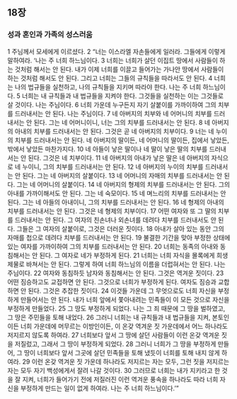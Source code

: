 ## 18장
### 성과 혼인과 가족의 성스러움
1 주님께서 모세에게 이르셨다.
2 “너는 이스라엘 자손들에게 일러라. 그들에게 이렇게 말하여라. ‘나는 주 너희 하느님이다.
3 너희는 너희가 살던 이집트 땅에서 사람들이 하는 것처럼 해서는 안 된다. 내가 이제 너희를 이끌고 들어가는 가나안 땅에서 사람들이 하는 것처럼 해서도 안 된다. 그리고 너희는 그들의 규칙들을 따라서도 안 된다.
4 너희는 나의 법규들을 실천하고, 나의 규칙들을 지키며 따라야 한다. 나는 주 너희 하느님이다.
5 너희는 내 규칙들과 내 법규들을 지켜야 한다. 그것들을 실천하는 이는 그것들로 살 것이다. 나는 주님이다.
6 너희 가운데 누구든지 자기 살붙이를 가까이하여 그의 치부를 드러내서는 안 된다. 나는 주님이다.
7 네 아버지의 치부와 네 어머니의 치부를 드러내서는 안 된다. 그는 네 어머니이니, 너는 그의 치부를 드러내서는 안 된다.
8 네 아버지의 아내의 치부를 드러내서는 안 된다. 그것은 곧 네 아버지의 치부이다.
9 너는 네 누이의 치부를 드러내서는 안 된다. 네 아버지의 딸이든, 네 어머니의 딸이든, 집에서 낳았든, 밖에서 낳았든 마찬가지다.
10 네 아들이 낳은 딸이나 네 딸이 낳은 딸의 치부를 드러내서는 안 된다. 그것은 네 치부이다.
11 네 아버지의 아내가 낳은 딸은 네 아버지의 자식으로 네 누이니, 그의 치부를 드러내서는 안 된다.
12 네 아버지의 누이의 치부를 드러내서는 안 된다. 그는 네 아버지의 살붙이다.
13 네 어머니의 자매의 치부를 드러내서는 안 된다. 그는 네 어머니의 살붙이다.
14 네 아버지의 형제의 치부를 드러내서는 안 된다. 그의 아내를 가까이해서도 안 된다. 그는 네 숙모이다.
15 네 며느리의 치부를 드러내서는 안 된다. 그는 네 아들의 아내이니, 그의 치부를 드러내서는 안 된다.
16 네 형제의 아내의 치부를 드러내서는 안 된다. 그것은 네 형제의 치부이다.
17 어떤 여자와 또 그 딸의 치부를 드러내서는 안 된다. 그 여자의 친손녀나 외손녀를 데려다 치부를 드러내서도 안 된다. 그들은 그 여자의 살붙이로, 그것은 더러운 짓이다.
18 아내가 살아 있는 동안 그의 자매를 첩으로 데려다 치부를 드러내서는 안 된다.
19 불결한 기간을 맞아 부정한 상태에 있는 여자를 가까이하여 그의 치부를 드러내서는 안 된다.
20 너희는 동족의 아내와 동침해서는 안 된다. 그 여자로 네가 부정하게 된다.
21 너희는 너희 자식을 몰록에게 희생 제물로 바쳐서는 안 된다. 그렇게 하여 너희 하느님의 이름을 더럽혀서는 안 된다. 나는 주님이다.
22 여자와 동침하듯 남자와 동침해서는 안 된다. 그것은 역겨운 짓이다.
23 어떤 짐승하고도 교접하면 안 된다. 그것으로 너희가 부정하게 된다. 여자도 짐승과 교합하면 안 된다. 그것은 추잡한 짓이다.
24 이것들 가운데 그 무엇으로도 너희 자신을 부정하게 만들어서는 안 된다. 내가 너희 앞에서 쫓아내려는 민족들이 이 모든 것으로 자신을 부정하게 만들었다.
25 그 땅도 부정하게 되었다. 나는 그 죄 때문에 그 땅을 벌하였고, 그 땅은 주민들을 토해 내었다.
26 그러니 너희는 내 규칙들과 내 법규들을 지켜, 본토인이든 너희 가운데에 머무르는 이방인이든, 이 온갖 역겨운 짓 가운데에서 어느 하나라도 저지르지 않도록 하여라.
27 너희보다 앞서 그 땅에 살던 사람들이 이런 온갖 역겨운 짓을 저질렀고, 그래서 그 땅이 부정하게 되었다.
28 그러니 너희가 그 땅을 부정하게 만들어, 그 땅이 너희보다 앞서 그곳에 살던 민족들을 토해 냈듯이 너희를 토해 내지 않게 하여라.
29 이런 온갖 역겨운 짓 가운데 하나라도 저지르는 자는 모두, 그런 짓을 저지르는 자는 모두 자기 백성에게서 잘려 나갈 것이다.
30 그러므로 너희는 내가 지키라고 한 것을 잘 지켜, 너희가 들어가기 전에 저질러진 이런 역겨운 풍속을 하나라도 따라 너희 자신을 부정하게 만드는 일이 없게 하여라. 나는 주 너희 하느님이다.’”
